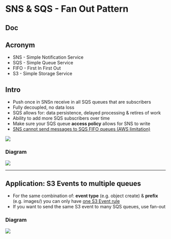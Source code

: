 # SNS & SQS - Fan Out Pattern

## Doc

## Acronym
* SNS - Simple Notification Service
* SQS - Simple Queue Service
* FIFO - First In First Out
* S3 - Simple Storage Service

## Intro
* Push once in SNSn receive in all SQS queues that are subscribers
* Fully decoupled, no data loss
* SQS allows for: data persistence, delayed processing & retires of work
* Ability to add more SQS subscribers over time
* Make sure your SQS queue **access policy** allows for SNS to write
* <ins>SNS cannot send messages to SQS FIFO queues (AWS limitation)</ins>

[<img src="https://i.imgur.com/PTVjKKM.png">](https://i.imgur.com/PTVjKKM.png)

### Diagram
[<img src="https://i.imgur.com/0ZXIzgw.png">](https://i.imgur.com/0ZXIzgw.png)

---

## Application: S3 Events to multiple queues
* For the same combination of: **event type** (e.g. object create) & **prefix** (e.g. images/) you can only have <ins>one S3 Event rule</ins>
* If you want to send the same S3 event to many SQS queues, use fan-out

### Diagram
[<img src="https://i.imgur.com/6ZvrfNh.png">](https://i.imgur.com/6ZvrfNh.png)
